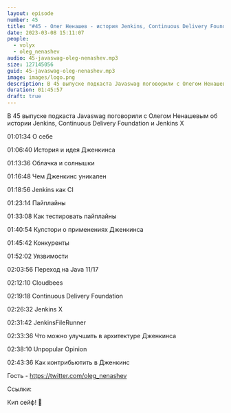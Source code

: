 ```yaml
---
layout: episode
number: 45
title: "#45 - Олег Ненашев - история Jenkins, Continuous Delivery Foundation и Jenkins X"
date: 2023-03-08 15:11:07
people:
  - volyx
  - oleg_nenashev
audio: 45-javaswag-oleg-nenashev.mp3
size: 127145056
guid: 45-javaswag-oleg-nenashev.mp3
image: images/logo.png
description: В 45 выпуске подкаста Javaswag поговорили с Олегом Ненашевым об истории Jenkins, Continuous Delivery Foundation и Jenkins X
duration: 01:45:57
draft: true
---
```


В 45 выпуске подкаста Javaswag поговорили с Олегом Ненашевым об истории Jenkins, Continuous Delivery Foundation и Jenkins X

01:01:34 О себе 

01:06:40 История и идея Дженкинса 

01:13:36 Облачка и солнышки 

01:16:48 Чем Дженкинс уникален 

01:18:56 Jenkins как CI  

01:23:14 Пайплайны 

01:33:08 Как тестировать пайплайны 

01:40:54 Кулстори о применениях Дженкинса 

01:45:42 Конкуренты 

01:52:02 Уязвимости 

02:03:56 Переход на Java 11/17 

02:12:10 Cloudbees 

02:19:18 Continuous Delivery Foundation 

02:26:32 Jenkins X 

02:31:42 JenkinsFileRunner 

02:33:36 Что можно улучшить в архитектуре Дженкинса 

02:38:10 Unpopular Opinion 

02:43:36 Как контрибьютить в Дженкинс

Гость - https://twitter.com/oleg_nenashev

Ссылки:


Кип сейф! 🖖

